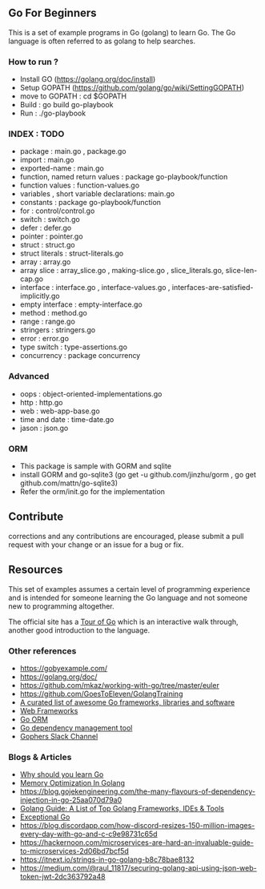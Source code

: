 ## Go For Beginners

This is a set of example programs in Go (golang) to learn Go. The Go language is often referred to as golang to help searches.

### How to run ?
* Install GO (https://golang.org/doc/install)
* Setup GOPATH (https://github.com/golang/go/wiki/SettingGOPATH)
* move to GOPATH : cd $GOPATH
* Build : go build go-playbook
* Run : ./go-playbook

### INDEX : TODO
* package : main.go , package.go
* import : main.go
* exported-name : main.go
* function, named return values : package go-playbook/function
* function values : function-values.go
* variables , short variable declarations: main.go
* constants : package go-playbook/function
* for : control/control.go
* switch : switch.go
* defer : defer.go
* pointer : pointer.go
* struct : struct.go
* struct literals : struct-literals.go
* array : array.go
* array slice : array_slice.go , making-slice.go , slice_literals.go, slice-len-cap.go
* interface : interface.go , interface-values.go , interfaces-are-satisfied-implicitly.go
* empty interface : empty-interface.go
* method : method.go
* range : range.go
* stringers : stringers.go
* error : error.go
* type switch : type-assertions.go
* concurrency : package concurrency

### Advanced
* oops : object-oriented-implementations.go
* http : http.go
* web : web-app-base.go
* time and date : time-date.go
* jason : json.go

### ORM
* This package is sample with GORM and sqlite
* install GORM and go-sqlite3 (go get -u github.com/jinzhu/gorm , go get github.com/mattn/go-sqlite3)
* Refer the orm/init.go for the implementation

## Contribute

corrections and any contributions are encouraged, please submit a pull request with your change or an issue for a bug or fix.

## Resources

This set of examples assumes a certain level of programming experience and is intended for someone learning the Go language and not someone new to programming altogether.

The official site has a [Tour of Go](http://tour.golang.org/) which is an interactive walk through, another good introduction to the language.

### Other references
* https://gobyexample.com/
* https://golang.org/doc/
* https://github.com/mkaz/working-with-go/tree/master/euler
* https://github.com/GoesToEleven/GolangTraining
* [A curated list of awesome Go frameworks, libraries and software](https://github.com/avelino/awesome-go)
* [Web Frameworks](https://github.com/mingrammer/go-web-framework-stars)
* [Go ORM](https://github.com/jinzhu/gorm)
* [Go dependency management tool](https://github.com/golang/dep)
* [Gophers Slack Channel](http://gophers.slack.com/messages/awesome)

### Blogs & Articles
* [Why should you learn Go](https://medium.com/@kevalpatel2106/why-should-you-learn-go-f607681fad65)
* [Memory Optimization In Golang ](https://medium.com/@edwardpie/memory-optimization-in-golang-trick-1-59c4a983d015)
* https://blog.gojekengineering.com/the-many-flavours-of-dependency-injection-in-go-25aa070d79a0
* [Golang Guide: A List of Top Golang Frameworks, IDEs & Tools](https://medium.com/@quintinglvr/golang-guide-a-list-of-top-golang-frameworks-ides-tools-e7c7866e96c9)
* [Exceptional Go](https://medium.com/@mattklein123/exceptional-go-1dd1488a6a47)
* https://blog.discordapp.com/how-discord-resizes-150-million-images-every-day-with-go-and-c-c9e98731c65d
* https://hackernoon.com/microservices-are-hard-an-invaluable-guide-to-microservices-2d06bd7bcf5d
* https://itnext.io/strings-in-go-golang-b8c78bae8132
* https://medium.com/@raul_11817/securing-golang-api-using-json-web-token-jwt-2dc363792a48
